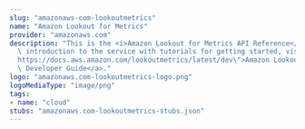 ```yaml
---
slug: "amazonaws-com-lookoutmetrics"
name: "Amazon Lookout for Metrics"
provider: "amazonaws.com"
description: "This is the <i>Amazon Lookout for Metrics API Reference</i>. For an\
  \ introduction to the service with tutorials for getting started, visit <a href=\"\
  https://docs.aws.amazon.com/lookoutmetrics/latest/dev\">Amazon Lookout for Metrics\
  \ Developer Guide</a>."
logo: "amazonaws.com-lookoutmetrics-logo.png"
logoMediaType: "image/png"
tags:
- name: "cloud"
stubs: "amazonaws.com-lookoutmetrics-stubs.json"
---
```


